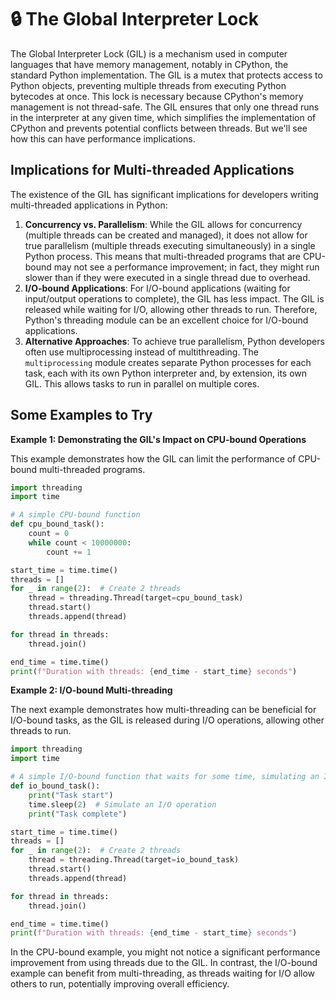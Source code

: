 # 🔒 The Global Interpreter Lock

The Global Interpreter Lock (GIL) is a mechanism used in computer languages that have memory management, notably in CPython, the standard Python implementation. The GIL is a mutex that protects access to Python objects, preventing multiple threads from executing Python bytecodes at once. This lock is necessary because CPython's memory management is not thread-safe. The GIL ensures that only one thread runs in the interpreter at any given time, which simplifies the implementation of CPython and prevents potential conflicts between threads. But we'll see how this can have performance implications.

## Implications for Multi-threaded Applications

The existence of the GIL has significant implications for developers writing multi-threaded applications in Python:

1. **Concurrency vs. Parallelism**: While the GIL allows for concurrency (multiple threads can be created and managed), it does not allow for true parallelism (multiple threads executing simultaneously) in a single Python process. This means that multi-threaded programs that are CPU-bound may not see a performance improvement; in fact, they might run slower than if they were executed in a single thread due to overhead.
2. **I/O-bound Applications**: For I/O-bound applications (waiting for input/output operations to complete), the GIL has less impact. The GIL is released while waiting for I/O, allowing other threads to run. Therefore, Python's threading module can be an excellent choice for I/O-bound applications.
3. **Alternative Approaches**: To achieve true parallelism, Python developers often use multiprocessing instead of multithreading. The `multiprocessing` module creates separate Python processes for each task, each with its own Python interpreter and, by extension, its own GIL. This allows tasks to run in parallel on multiple cores.

## Some Examples to Try

**Example 1: Demonstrating the GIL's Impact on CPU-bound Operations**

This example demonstrates how the GIL can limit the performance of CPU-bound multi-threaded programs.

```python
import threading
import time

# A simple CPU-bound function
def cpu_bound_task():
    count = 0
    while count < 10000000:
        count += 1

start_time = time.time()
threads = []
for _ in range(2):  # Create 2 threads
    thread = threading.Thread(target=cpu_bound_task)
    thread.start()
    threads.append(thread)

for thread in threads:
    thread.join()

end_time = time.time()
print(f"Duration with threads: {end_time - start_time} seconds")
```

**Example 2: I/O-bound Multi-threading**

The next example demonstrates how multi-threading can be beneficial for I/O-bound tasks, as the GIL is released during I/O operations, allowing other threads to run.

```python
import threading
import time

# A simple I/O-bound function that waits for some time, simulating an I/O operation
def io_bound_task():
    print("Task start")
    time.sleep(2)  # Simulate an I/O operation
    print("Task complete")

start_time = time.time()
threads = []
for _ in range(2):  # Create 2 threads
    thread = threading.Thread(target=io_bound_task)
    thread.start()
    threads.append(thread)

for thread in threads:
    thread.join()

end_time = time.time()
print(f"Duration with threads: {end_time - start_time} seconds")
```

In the CPU-bound example, you might not notice a significant performance improvement from using threads due to the GIL. In contrast, the I/O-bound example can benefit from multi-threading, as threads waiting for I/O allow others to run, potentially improving overall efficiency.